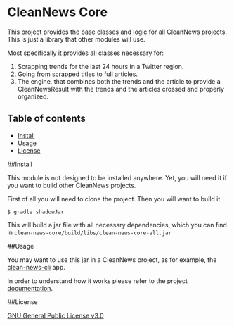 # CleanNews Core

This project provides the base classes and logic for all CleanNews projects. This is just a library that other modules will use.

Most specifically it provides all classes necessary for:
1. Scrapping trends for the last 24 hours in a Twitter region.
2. Going from scrapped titles to full articles. 
3. The engine, that combines both the trends and the article to provide a CleanNewsResult  with the trends and the articles crossed and properly organized.

## Table of contents

- [Install](#install)
- [Usage](#usage)
- [License](#license)

##Install

This module is not designed to be installed anywhere. Yet, you will need it if you want to build other CleanNews projects.

First of all you will need to clone the project. Then you will want to build it

```$ gradle shadowJar```

This will build a jar file with all necessary dependencies, which you can find in `clean-news-core/build/libs/clean-news-core-all.jar`

##Usage

You may want to use this jar in a CleanNews project, as for example, the [clean-news-cli](https://github.com/ropa1998/clean-news-cli) app. 

In order to understand how it works please refer to the project [documentation]().   

##License

[GNU General Public License v3.0](LICENSE)